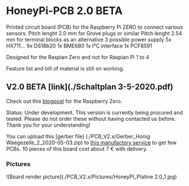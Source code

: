 # HoneyPi-PCB 2.0 BETA

Printed circuit board (PCB) for the Raspberry Pi ZERO to connect various sensors. 
Pitch lenght 2.0 mm for Grove plugs or similar
Pitch lenght 2.54 mm for terminal blocks as an alternative
3 possible power supply
5x HX711...
9x DS18b20
1x BME680
1x I²C interface 
1x PCF8591

Designed for the Raspian Zero and not for Raspian Pi 1 to 4

Feature list and bill of material is still on working. 

## V2.0 BETA [link](./Schaltplan 3-5-2020.pdf)
Check out this [blogpost](https://www.honey-pi.de/....) for the Raspberry Zero.

Status: Under development.
This version is currently being procured and tested.
Please do not order these without having contacted us before.
Thank you for your understanding!

You can upload this [gerber file] (./PCB_V2.x/Gerber_Honig Waegezelle_2_2020-05-03.zip) to [this manufactory service](https://jlcpcb.com/quote) to get few PCBs. 10 pieces of this board cost about 7 € with delivery. 

### Pictures
![Board render picture](./PCB_V2.x/Pictures/HoneyPI_Platine 2.0_1.jpg)


